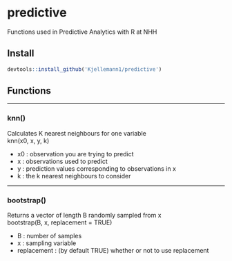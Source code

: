 # **predictive**  
Functions used in Predictive Analytics with R at NHH
## **Install**
```R
devtools::install_github('Kjellemann1/predictive')  
```
## **Functions**  
---
### **knn()**  
Calculates K nearest neighbours for one variable  
knn(x0, x, y, k)  
- x0 : observation you are trying to predict
- x : observations used to predict
- y : prediction values corresponding to observations in x
- k : the k nearest neighbours to consider
---
### **bootstrap()**
Returns a vector of length B randomly sampled from x  
bootstrap(B, x, replacement = TRUE)  
- B : number of samples
- x : sampling variable
- replacement : (by default TRUE) whether or not to use replacement

